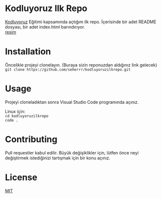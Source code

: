 # Kodluyoruz Ilk Repo
[Kodluyoruz](https://www.kodluyoruz.org/) Eğitimi kapsamında açtığım ilk repo. İçerisinde bir adet README dosyası, bir adet index.html barındırıyor.  
[resim](C:\Users\Seher\Desktop\ilkrepo.PNG)

# Installation
Öncelikle projeyi clonelayın. (Buraya sizin reponuzdan aldığınız link gelecek)  
`git clone https://github.com/seherrr/kodluyoruzilkrepo.git`
# Usage
Projeyi cloneladıktan sonra Visual Studio Code programında açınız.

Linux için:  
`cd kodluyoruzilkrepo`  
`code .`
# Contributing
Pull requestler kabul edilir. Büyük değişiklikler için, lütfen önce neyi değiştirmek istediğinizi tartışmak için bir konu açınız.

# License
[MIT](https://choosealicense.com/licenses/mit/)
